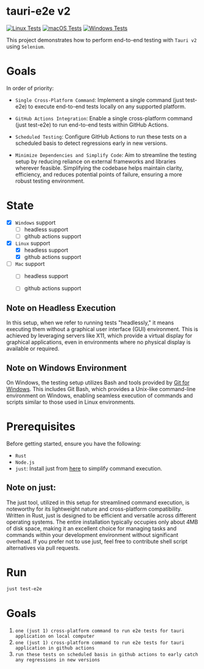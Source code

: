 # tauri-e2e v2

[![Linux Tests](https://github.com/bukowa/tauri-e2e/actions/workflows/tests-linux.yaml/badge.svg)](https://github.com/bukowa/tauri-e2e/actions/workflows/tests-linux.yaml)
[![macOS Tests](https://github.com/bukowa/tauri-e2e/actions/workflows/tests-macos.yaml/badge.svg)](https://github.com/bukowa/tauri-e2e/actions/workflows/tests-macos.yaml)
[![Windows Tests](https://github.com/bukowa/tauri-e2e/actions/workflows/tests-windows.yaml/badge.svg)](https://github.com/bukowa/tauri-e2e/actions/workflows/tests-windows.yaml)

This project demonstrates how to perform end-to-end testing with `Tauri v2` using `Selenium`.<br>

# Goals
In order of priority:

- `Single Cross-Platform Command`: Implement a single command (just test-e2e) to execute end-to-end tests locally on any supported platform.

- `GitHub Actions Integration`: Enable a single cross-platform command (just test-e2e) to run end-to-end tests within GitHub Actions.

- `Scheduled Testing`: Configure GitHub Actions to run these tests on a scheduled basis to detect regressions early in new versions.

- `Minimize Dependencies and Simplify Code`: Aim to streamline the testing setup by reducing reliance on external frameworks and libraries wherever feasible. Simplifying the codebase helps maintain clarity, efficiency, and reduces potential points of failure, ensuring a more robust testing environment.

# State
- [x] `Windows` support
    - [ ] headless support
    - [ ] github actions support
- [x] `Linux` support
    - [x] headless support
    - [x] github actions support
- [ ] `Mac` support
    - [ ] headless support
    - [ ] github actions support


## Note on Headless Execution
In this setup, when we refer to running tests "headlessly," it means executing them without a graphical user interface (GUI) environment. This is achieved by leveraging servers like X11, which provide a virtual display for graphical applications, even in environments where no physical display is available or required.

## Note on Windows Environment
On Windows, the testing setup utilizes Bash and tools provided by [Git for Windows](https://git-scm.com/download/win). This includes Git Bash, which provides a Unix-like command-line environment on Windows, enabling seamless execution of commands and scripts similar to those used in Linux environments.

# Prerequisites
Before getting started, ensure you have the following:

- `Rust`
- `Node.js`
- `just`: Install just from [here](https://github.com/casey/just) to simplify command execution.

## Note on just:
The just tool, utilized in this setup for streamlined command execution, is noteworthy for its lightweight nature and cross-platform compatibility. Written in Rust, just is designed to be efficient and versatile across different operating systems. The entire installation typically occupies only about 4MB of disk space, making it an excellent choice for managing tasks and commands within your development environment without significant overhead. If you prefer not to use just, feel free to contribute shell script alternatives via pull requests.


# Run
```bash
just test-e2e
```

# Goals
1. `one (just 1) cross-platform command to run e2e tests for tauri application on local computer`<br>
2. `one (just 1) cross-platform command to run e2e tests for tauri application in github actions`
3. `run these tests on scheduled basis in github actions to early catch any regressions in new versions`
